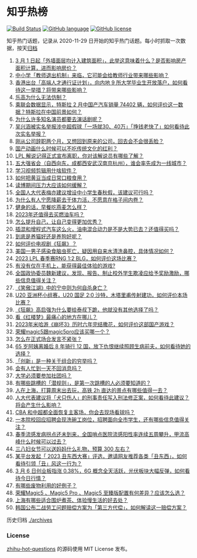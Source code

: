# 知乎热榜
[![Build Status](https://github.com/ToWeLong/zhihu-hot-questions/workflows/CI/badge.svg)](https://github.com/ToWeLong/zhihu-hot-questions/actions)
[![GitHub language](https://img.shields.io/badge/language-golang-orange.svg)](https://golang.org/)
[![GitHub license](https://img.shields.io/github/license/ToWeLong/zhihu-hot-questions)](https://github.com/ToWeLong/zhihu-hot-questions/blob/main/LICENSE)

知乎热门话题，记录从 2020-11-29 日开始的知乎热门话题。每小时抓取一次数据，按天[归档](./archives)

<!-- BEGIN -->

1. [3 月 1 日起「外墙面层均计入建筑面积」，此举这意味着什么？是否影响房产面积计算，进而影响房价？](https://www.zhihu.com/question/587580594)
1. [中小学「教师退出机制」来临，它可能会给教师行业带来哪些影响？](https://www.zhihu.com/question/587883968)
1. [香港出台「高端人才通行证计划」，向内地 9 所大学毕业生开放落户，如何看待这一举措？将带来哪些影响？](https://www.zhihu.com/question/587865322)
1. [乐高为什么无法仿制？](https://www.zhihu.com/question/35558370)
1. [乘联会数据显示，特斯拉 2 月中国产汽车销量 74402 辆，如何评价这一数据？特斯拉在中国前景如何？](https://www.zhihu.com/question/587344317)
1. [为什么许多知名演员都要去演话剧呢？](https://www.zhihu.com/question/306573807)
1. [吴兴涵被实名举报涉中超假球「一场就30、40万」「挣钱老快了」如何看待此次实名举报？](https://www.zhihu.com/question/587731916)
1. [刚从公司辞职两个月，又想回到原来的公司，回去会不会很丢脸？](https://www.zhihu.com/question/585892133)
1. [国产动画什么时候可以不吃传统文化的红利？](https://www.zhihu.com/question/579617873)
1. [LPL 解说记得正式宣布离职，你对该解说员有哪些了解？](https://www.zhihu.com/question/587823090)
1. [五大强省会（自西向东，成都西安武汉南京杭州），谁会率先成为一线城市？](https://www.zhihu.com/question/587679385)
1. [学习视频剪辑用什啥软件？](https://www.zhihu.com/question/572466291)
1. [如何把黄豆当成日常口粮食用？](https://www.zhihu.com/question/24625495)
1. [读博期间压力大应该如何缓解？](https://www.zhihu.com/question/577432941)
1. [全国人大代表梅亦建议增设中小学生春秋假，该建议可行吗？](https://www.zhihu.com/question/587877857)
1. [为什么有人宁愿降薪去干体力活，不愿意在格子间内卷？](https://www.zhihu.com/question/586742537)
1. [健身的话，早餐吃燕麦怎么样？](https://www.zhihu.com/question/347991282)
1. [2023年还值得去买燃油车吗？](https://www.zhihu.com/question/566605198)
1. [怎么提升自己，让自己变得更加优秀？](https://www.zhihu.com/question/509626908)
1. [插混和增程式汽车这么火，油电混合动力是不是大势已去？还值得买吗？](https://www.zhihu.com/question/586999681)
1. [到底是养猫好还是养狗好呢？](https://www.zhihu.com/question/587301434)
1. [如何评价电视剧《狂飙》？](https://www.zhihu.com/question/578521290)
1. [美国一男子感染食脑虫死亡，疑因用自来水清洗鼻腔，具体情况如何？](https://www.zhihu.com/question/587483178)
1. [2023 LPL 春季赛RNG 1:2 BLG，如何评价这场比赛？](https://www.zhihu.com/question/587920246)
1. [有没有仅在手机上，能获得最佳体验的游戏?](https://www.zhihu.com/question/580821742)
1. [全国政协委员魏新建议，发现、报告、制止校外学生欺凌应给予奖励激励，哪些信息值得关注？](https://www.zhihu.com/question/587882090)
1. [《笑傲江湖》中的宁中则为何自杀身亡？](https://www.zhihu.com/question/497039437)
1. [U20 亚洲杯小组赛，U20 国足 2:0 沙特，木塔里甫传射建功，如何评价本场比赛？](https://www.zhihu.com/question/587897032)
1. [《狂飙》高启强为什么要给泰叔下跪，他就没有其他选择了吗？](https://www.zhihu.com/question/587687686)
1. [看《红楼梦》最痛心的地方在哪儿？](https://www.zhihu.com/question/64139352)
1. [2023年米哈游《崩坏3》历时六年完结撒花，如何评价这部国产游戏？](https://www.zhihu.com/question/587428441)
1. [荣耀magic5跟magic5pro应该买哪一个？](https://www.zhihu.com/question/586883335)
1. [怎么在正式场合发言不紧张？](https://www.zhihu.com/question/342322549)
1. [65 岁阿姨离婚后 8 年骑行 12 国，放下仇恨继续照顾生病前夫，如何看待她的选择？](https://www.zhihu.com/question/587336946)
1. [「创新」是一种关于组合的穷举吗？](https://www.zhihu.com/question/586900112)
1. [会有人忙到一天不回消息吗？](https://www.zhihu.com/question/587721983)
1. [大学必须要参加社团吗？](https://www.zhihu.com/question/585466824)
1. [有哪些跳槽的「潜规则」，是第一次跳槽的人必须要知道的？](https://www.zhihu.com/question/586878180)
1. [人在上海，打算周末出去玩，高铁 2h 直达的景点有哪些值得一去？](https://www.zhihu.com/question/582817632)
1. [人大代表建议将「犬只伤人」的刑事责任写入刑法修正案，如何看待此建议？将会产生什么影响？](https://www.zhihu.com/question/587862054)
1. [CBA 和中超都全面恢复主客场，你会去现场看球吗？](https://www.zhihu.com/question/587292907)
1. [一本院校回应招聘会现洗碗工岗位，招聘面向全市学生，还有哪些信息值得关注？](https://www.zhihu.com/question/587821533)
1. [春季流感发病拐点还未到来，全国哨点医院流感阳性率连续五周攀升，甲流高峰什么时候可以过去？](https://www.zhihu.com/question/587821171)
1. [三八妇女节可以送妈妈什么礼物，预算 300 左右？](https://www.zhihu.com/question/518668635)
1. [某平台发起「 2023 丑东西大赛」评选，邀请网友推荐各类「丑东西」，如何看待引领「丑」风这一行为？](https://www.zhihu.com/question/587126096)
1. [3 月 6 日创业板指涨 0.38%，6G 概念全天活跃，光伏板块大幅反弹，如何看待今日行情？](https://www.zhihu.com/question/587831648)
1. [有哪些废物利用的好例子？](https://www.zhihu.com/question/20898274)
1. [荣耀Magic5 、Magic5 Pro 、Magic5 至臻版配置有何差异？应该怎么选？](https://www.zhihu.com/question/587901049)
1. [上海有哪些适合围炉煮茶、体验慢生活的好去处？](https://www.zhihu.com/question/583815504)
1. [韩国公布二战劳工问题赔偿方案为「第三方代偿」，如何解读这一赔偿方案？](https://www.zhihu.com/question/587816997)

<!-- END -->

历史归档 [./archives](./archives)


### License
[zhihu-hot-questions](https://github.com/towelong/zhihu-hot-questions) 的源码使用 MIT License 发布。